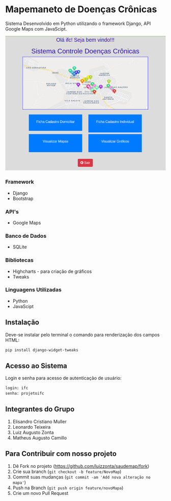 # Mapemaneto de Doenças Crônicas

 Sistema Desenvolvido em Python utilizando o framework Django, API Google Maps com JavaScipt.

 ![](sistema.png)

### Framework

* Django
* Bootstrap

### API's 

* Google Maps

### Banco de Dados 

* SQLite

### Bibliotecas

* Highcharts - para criação de gráficos
* Tweaks

### Linguagens Utilizadas

* Python
* JavaScipt


## Instalação

Deve-se instalar pelo terminal o comando para renderização dos campos HTML:

```sh
pip install django-widget-tweaks
```

## Acesso ao Sistema

Login e senha para acesso de autenticação de usuário:

```sh
login: ifc
senha: projetoifc
```

## Integrantes do Grupo

1. Elisandro Cristiano Muller​
2. Leonardo Teixeira
3. Luiz Augusto Zonta​
4. Matheus Augusto Camillo

## Para Contribuir com nosso projeto

1. Dê Fork no projeto (<https://github.com/luizzonta/saudemap/fork>)
2. Crie sua branch (`git checkout -b feature/NovoMap`)
3. Commit suas mudanças (`git commit -am 'Add nova alteração no mapa'`)
4. Push na Branch (`git push origin feature/novoMapa`)
5. Crie um novo Pull Request